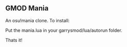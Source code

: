 ## GMOD Mania
An osu!mania clone. To install:

Put the mania.lua in your garrysmod/lua/autorun folder.

Thats it!
